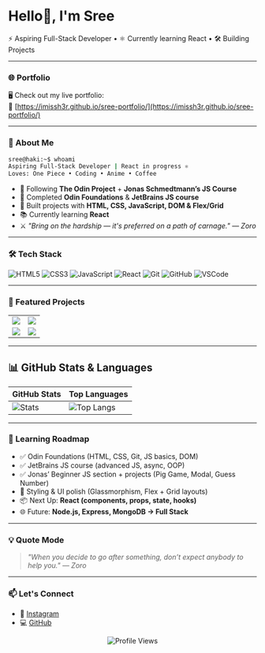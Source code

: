 <h1>Hello👋, I'm Sree</h1>
<p>⚡ Aspiring Full-Stack Developer • ⚛️ Currently learning React • 🛠️ Building Projects</p>

---

### 🌐 Portfolio

🖥️ Check out my live portfolio:  
🔗 [https://imissh3r.github.io/sree-portfolio/](https://imissh3r.github.io/sree-portfolio/)

---

### 🚀 About Me
```zsh
sree@haki:~$ whoami
Aspiring Full-Stack Developer | React in progress ⚛️
Loves: One Piece • Coding • Anime • Coffee
```

- 🔨 Following **The Odin Project** + **Jonas Schmedtmann’s JS Course**
- 🧠 Completed **Odin Foundations** & **JetBrains JS course**
- 🎨 Built projects with **HTML, CSS, JavaScript, DOM & Flex/Grid**
- 📚 Currently learning **React**  
- ⚔️ _"Bring on the hardship — it's preferred on a path of carnage." — Zoro_

---

### 🛠️ Tech Stack

![HTML5](https://img.shields.io/badge/HTML5-E34F26?style=flat-square&logo=html5&logoColor=white)
![CSS3](https://img.shields.io/badge/CSS3-1572B6?style=flat-square&logo=css3&logoColor=white)
![JavaScript](https://img.shields.io/badge/JavaScript-F7DF1E?style=flat-square&logo=javascript&logoColor=black)
![React](https://img.shields.io/badge/React-61DAFB?style=flat-square&logo=react&logoColor=000)
![Git](https://img.shields.io/badge/Git-F05032?style=flat-square&logo=git&logoColor=white)
![GitHub](https://img.shields.io/badge/GitHub-181717?style=flat-square&logo=github&logoColor=white)
![VSCode](https://img.shields.io/badge/VS_Code-007ACC?style=flat-square&logo=visual-studio-code&logoColor=white)

---

### 🧩 Featured Projects

<table align="center">
  <tr>
    <td align="center">
      <a href="https://imissh3r.github.io/calculator/">
        <img src="https://github-readme-stats.vercel.app/api/pin/?username=Imissh3r&repo=calculator&theme=radical" />
      </a>
    </td>
    <td align="center">
      <a href="https://imissh3r.github.io/etch-a-sketch/">
        <img src="https://github-readme-stats.vercel.app/api/pin/?username=Imissh3r&repo=etch-a-sketch&theme=radical" />
      </a>
    </td>
  </tr>
  <tr>
    <td align="center">
      <a href="https://imissh3r.github.io/landing-page/">
        <img src="https://github-readme-stats.vercel.app/api/pin/?username=Imissh3r&repo=landing-page&theme=radical" />
      </a>
    </td>
    <td align="center">
      <a href="https://imissh3r.github.io/rps-showdown/">
        <img src="https://github-readme-stats.vercel.app/api/pin/?username=Imissh3r&repo=rps-showdown&theme=radical" />
      </a>
    </td>
  </tr>
</table>

---

## 📊 GitHub Stats & Languages

| GitHub Stats | Top Languages |
|--------------|---------------|
| ![Stats](https://github-readme-stats.vercel.app/api?username=Imissh3r&show_icons=true&theme=city_lights&hide_border=true&bg_color=00000000) | ![Top Langs](https://github-readme-stats.vercel.app/api/top-langs/?username=Imissh3r&layout=compact&theme=city_lights&hide_border=true&langs_count=8&bg_color=00000000) |

---

### 🧭 Learning Roadmap

- ✅ Odin Foundations (HTML, CSS, Git, JS basics, DOM)  
- ✅ JetBrains JS course (advanced JS, async, OOP)  
- ✅ Jonas’ Beginner JS section + projects (Pig Game, Modal, Guess Number)  
- 🔄 Styling & UI polish (Glassmorphism, Flex + Grid layouts)  
- 📦 Next Up: **React (components, props, state, hooks)**  
- 🌐 Future: **Node.js, Express, MongoDB → Full Stack**  

---

### 💡 Quote Mode

> _"When you decide to go after something, don’t expect anybody to help you." — Zoro_

---

### 📫 Let's Connect

- 📸 [Instagram](https://www.instagram.com/f0rsake.n)
- 💻 [GitHub](https://github.com/Imissh3r)

<p align="center">
  <img src="https://komarev.com/ghpvc/?username=Imissh3r&style=flat-square&color=blue" alt="Profile Views" />
</p>
